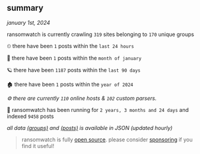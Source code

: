 
## summary
_january 1st, 2024_

ransomwatch is currently crawling `319` sites belonging to `170` unique groups

⏲ there have been `1` posts within the `last 24 hours`

🦈 there have been `1` posts within the `month of january`

🪐 there have been `1187` posts within the `last 90 days`

🏚 there have been `1` posts within the `year of 2024`

_⚙️ there are currently `110` online hosts & `102` custom parsers._

🦕 ransomwatch has been running for `2 years, 3 months and 24 days` and indexed `9458` posts

_all data  [(groups)](http://ransomwhat.telemetry.ltd/groups) and [(posts)](http://ransomwhat.telemetry.ltd/posts) is available in JSON (updated hourly)_

> ransomwatch is fully [open source](https://github.com/joshhighet/ransomwatch#ransomwatch--). please consider [sponsoring](https://github.com/sponsors/joshhighet) if you find it useful!
